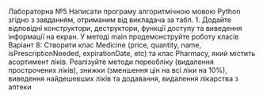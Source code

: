 Лабораторна №5
Написати програму алгоритмічною мовою Python згідно з завданням, отриманим від викладача за табл. 1. Додайте відповідні конструктори, деструктори, функції доступу та виведення інформації на екран. У методі main продемонструйте роботу класів
Варіант 8: Створити клас Medicine (price, quantity, name, isPrescriptionNeeded, expirationDate, etc) та клас Pharmacy, який містить асортимент ліків. Реалізуйте методи переобліку (видалення прострочених ліків), знижки (зменшення цін на всі ліки на 10%), виведення найдешевших ліків та додавання, видалення лікарства з аптеки